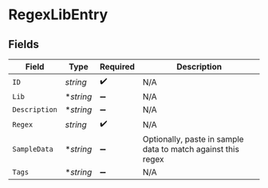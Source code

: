 # RegexLibEntry


## Fields

| Field                                                        | Type                                                         | Required                                                     | Description                                                  |
| ------------------------------------------------------------ | ------------------------------------------------------------ | ------------------------------------------------------------ | ------------------------------------------------------------ |
| `ID`                                                         | *string*                                                     | :heavy_check_mark:                                           | N/A                                                          |
| `Lib`                                                        | **string*                                                    | :heavy_minus_sign:                                           | N/A                                                          |
| `Description`                                                | **string*                                                    | :heavy_minus_sign:                                           | N/A                                                          |
| `Regex`                                                      | *string*                                                     | :heavy_check_mark:                                           | N/A                                                          |
| `SampleData`                                                 | **string*                                                    | :heavy_minus_sign:                                           | Optionally, paste in sample data to match against this regex |
| `Tags`                                                       | **string*                                                    | :heavy_minus_sign:                                           | N/A                                                          |